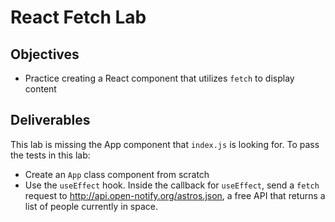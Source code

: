 # React Fetch Lab

## Objectives

- Practice creating a React component that utilizes `fetch` to display content

## Deliverables

This lab is missing the App component that `index.js` is looking for. To pass
the tests in this lab:

- Create an `App` class component from scratch
- Use the `useEffect` hook. Inside the callback for `useEffect`, send a `fetch`
  request to http://api.open-notify.org/astros.json, a free API that returns a
  list of people currently in space.
